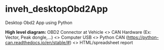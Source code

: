 # inveh_desktopObd2App
Desktop Obd2 App using Python

**High level diagram:**
OBD2 Connector at Vehicle
            <>
CAN Hardware (Ex: Vector, Peak dongle,...)
            <>
Computer USB
            <>
Python CAN (https://python-can.readthedocs.io/en/stable/#)
            <>
HTML/spreadsheet report